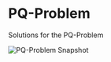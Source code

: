 # PQ-Problem
Solutions for the PQ-Problem

![PQ-Problem Snapshot](https://drive.google.com/file/d/1zVw9AtUanf7hPW7CyFG-sjzic8cDfD5Q/view?usp=sharing)
